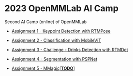# 2023 OpenMMLab AI Camp
Second AI Camp (online) of OpenMMLab


- [Assignment 1 - Keypoint Detection with RTMPose](https://github.com/chg0901/openmmlab2-hong/blob/main/Assignment1/README.md)

- [Assignment 2 - Classification with MobileViT](https://github.com/chg0901/openmmlab2-hong/blob/main/Assignment2/README.md)

- [Assignment 3 - Challenge - Drinks Detection with RTMDet](https://github.com/chg0901/openmmlab2-hong/blob/main/Assignment3/readme.md)

- [Assignment 4 - Segmentation with PSPNet](https://github.com/chg0901/openmmlab2-hong/blob/main/Assignment4/README.md)

- [Assignment 5 - MMagic[**TODO**]]()
